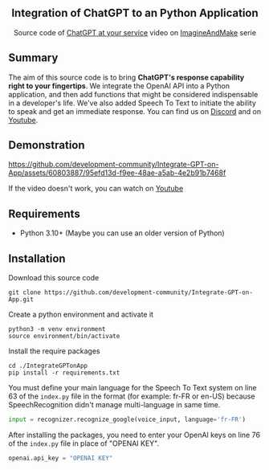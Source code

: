 <div align="center">
    <h2>Integration of ChatGPT to an Python Application</h2>
    <p>Source code of <a href="https://www.youtube.com/watch?v=hr97D41UrAA" target="_blank"><u>ChatGPT at your service</u></a> video on <a href="https://www.youtube.com/watch?v=hr97D41UrAA&list=PLpBtWRenhW_S0YjxqE1fhbtTuK8SSZHNW&index=2" target="_blank"><u>ImagineAndMake</u></a> serie</p>
</div>

## Summary

The aim of this source code is to bring __ChatGPT's response capability right to your fingertips__. We integrate the OpenAI API into a Python application, and then add functions that might be considered indispensable in a developer's life. We've also added Speech To Text to initiate the ability to speak and get an immediate response.
You can find us on [Discord](http://discord.com/invite/dev-community) and on [Youtube](https://www.youtube.com/channel/UCmH1td7f73IEyYNNg5XDT9g).

## Demonstration

https://github.com/development-community/Integrate-GPT-on-App/assets/60803887/95efd13d-f9ee-48ae-a5ab-4e2b91b7468f

If the video doesn't work, you can watch on [Youtube](https://youtu.be/LlF1ojpID_c)

## Requirements
- Python 3.10+ (Maybe you can use an older version of Python)

## Installation

Download this source code
```
git clone https://github.com/development-community/Integrate-GPT-on-App.git
```

Create a python environment and activate it
```
python3 -m venv environment
source environment/bin/activate
```

Install the require packages
```
cd ./IntegrateGPTonApp
pip install -r requirements.txt
```

You must define your main language for the Speech To Text system on line 63 of the `index.py` file in the format (for example: fr-FR or en-US) because SpeechRecognition didn't manage multi-language in same time.
```python
input = recognizer.recognize_google(voice_input, language='fr-FR')
```

After installing the packages, you need to enter your OpenAI keys on line 76 of the `index.py` file in place of "OPENAI KEY".
```python
openai.api_key = "OPENAI KEY"
```
